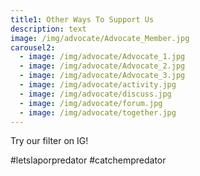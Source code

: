 ```yaml
---
title1: Other Ways To Support Us
description: text
image: /img/advocate/Advocate_Member.jpg
carousel2:
  - image: /img/advocate/Advocate_1.jpg
  - image: /img/advocate/Advocate_2.jpg
  - image: /img/advocate/Advocate_3.jpg
  - image: /img/advocate/activity.jpg
  - image: /img/advocate/discuss.jpg
  - image: /img/advocate/forum.jpg
  - image: /img/advocate/together.jpg
---
```


Try our filter on IG!

#letslaporpredator
#catchempredator